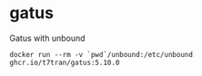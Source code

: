 # gatus
Gatus with unbound

```
docker run --rm -v `pwd`/unbound:/etc/unbound ghcr.io/t7tran/gatus:5.10.0
```
